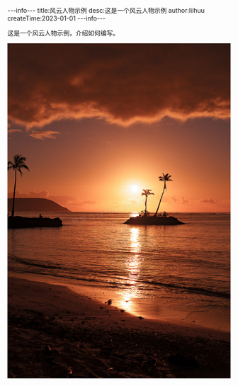 ---info---
title:风云人物示例
desc:这是一个风云人物示例
author:liihuu
createTime:2023-01-01
---info---

这是一个风云人物示例，介绍如何编写。

<img src="/assets/images/test.jpeg"/>